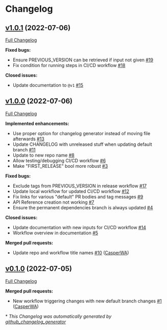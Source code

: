 # Changelog

## [v1.0.1](https://github.com/CasperWA/ci-cd/tree/v1.0.1) (2022-07-06)

[Full Changelog](https://github.com/CasperWA/ci-cd/compare/v1.0.0...v1.0.1)

**Fixed bugs:**

- Ensure PREVIOUS\_VERSION can be retrieved if input not given [\#19](https://github.com/CasperWA/ci-cd/issues/19)
- Fix condition for running steps in CI/CD workflow [\#18](https://github.com/CasperWA/ci-cd/issues/18)

**Closed issues:**

- Update documentation to `@v1` [\#15](https://github.com/CasperWA/ci-cd/issues/15)

## [v1.0.0](https://github.com/CasperWA/ci-cd/tree/v1.0.0) (2022-07-06)

[Full Changelog](https://github.com/CasperWA/ci-cd/compare/v0.1.0...v1.0.0)

**Implemented enhancements:**

- Use proper option for changelog generator instead of moving file afterwards [\#13](https://github.com/CasperWA/ci-cd/issues/13)
- Update CHANGELOG with unreleased stuff when updating default branch [\#11](https://github.com/CasperWA/ci-cd/issues/11)
- Update to new repo name [\#8](https://github.com/CasperWA/ci-cd/issues/8)
- Allow testing/debugging CI/CD workflow [\#6](https://github.com/CasperWA/ci-cd/issues/6)
- Make "FIRST\_RELEASE" bool more robust [\#3](https://github.com/CasperWA/ci-cd/issues/3)

**Fixed bugs:**

- Exclude tags from PREVIOUS\_VERSION in release workflow [\#17](https://github.com/CasperWA/ci-cd/issues/17)
- Update local workflow for updated CI/CD workflow [\#12](https://github.com/CasperWA/ci-cd/issues/12)
- Fix links for various "default" PR bodies and tag messages [\#9](https://github.com/CasperWA/ci-cd/issues/9)
- API Reference creation not working [\#7](https://github.com/CasperWA/ci-cd/issues/7)
- Ensure the permanent dependencies branch is always updated [\#4](https://github.com/CasperWA/ci-cd/issues/4)

**Closed issues:**

- Update documentation with new inputs for CI/CD workflow [\#14](https://github.com/CasperWA/ci-cd/issues/14)
- Workflow overview in documentation [\#5](https://github.com/CasperWA/ci-cd/issues/5)

**Merged pull requests:**

- Update repo and workflow title names [\#10](https://github.com/CasperWA/ci-cd/pull/10) ([CasperWA](https://github.com/CasperWA))

## [v0.1.0](https://github.com/CasperWA/ci-cd/tree/v0.1.0) (2022-07-05)

[Full Changelog](https://github.com/CasperWA/ci-cd/compare/15676e5c3b8ecb7291ab14c228b927883d0df8f5...v0.1.0)

**Merged pull requests:**

- New workflow triggering changes with new default branch changes [\#1](https://github.com/CasperWA/ci-cd/pull/1) ([CasperWA](https://github.com/CasperWA))



\* *This Changelog was automatically generated by [github_changelog_generator](https://github.com/github-changelog-generator/github-changelog-generator)*
